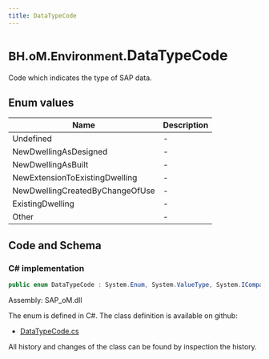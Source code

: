 ```yaml
---
title: DataTypeCode
---
```


# <small>BH.oM.Environment.</small>**DataTypeCode**

Code which indicates the type of SAP data.

## Enum values

| Name            | Description                                                    |
|-----------------|----------------------------------------------------------------|
| Undefined |  -  |
| NewDwellingAsDesigned |  -  |
| NewDwellingAsBuilt |  -  |
| NewExtensionToExistingDwelling |  -  |
| NewDwellingCreatedByChangeOfUse |  -  |
| ExistingDwelling |  -  |
| Other |  -  |


## Code and Schema

### C# implementation

``` C# title="C#"
public enum DataTypeCode : System.Enum, System.ValueType, System.IComparable, System.ISpanFormattable, System.IFormattable, System.IConvertible
```

Assembly: SAP_oM.dll

The enum is defined in C#. The class definition is available on github:

- [DataTypeCode.cs](https://github.com/BHoM/SAP_Toolkit/blob/develop/SAP_oM/Enums\DataTypeCode.cs)

All history and changes of the class can be found by inspection the history.
